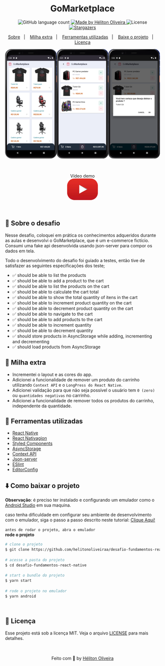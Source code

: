<h1 align="center">GoMarketplace</h1>

<p align="center">
  <img alt="GitHub language count" src="https://img.shields.io/github/languages/count/helitonoliveiraa/desafio-fundamentos-react-native?color=%23e83f5b">

  <a href="https://www.linkedin.com/in/helitonoliveira/">
    <img alt="Made by Héliton Oliveira" src="https://img.shields.io/badge/made%20by-Héliton Oliveira-%23e83f5b">
  </a>

  <img alt="License" src="https://img.shields.io/badge/license-MIT-%23e83f5b">

  <a href="https://github.com/helitonoliveiraa/desafio-fundamentos-react-native/stargazers">
    <img alt="Stargazers" src="https://img.shields.io/github/stars/helitonoliveiraa/desafio-fundamentos-react-native?style=social">
  </a>
</p>


<p align="center">
  <a href="#memo-sobre-o-desafio">Sobre</a>&nbsp;&nbsp;&nbsp;|&nbsp;&nbsp;&nbsp;
  <a href="#rocket-milha-extra">Milha extra</a>&nbsp;&nbsp;&nbsp;|&nbsp;&nbsp;&nbsp;
  <a href="#wrench-ferramentas-utilizadas">Ferramentas utilizadas</a>&nbsp;&nbsp;&nbsp;|&nbsp;&nbsp;&nbsp;
  <a href="#arrowdown-como-clonar-o-projeto">Baixe o projeto</a>&nbsp;&nbsp;&nbsp;|&nbsp;&nbsp;&nbsp;
  <a href="#pagefacingup-licença">Licença</a>
</p>

<p align="center">
  <img src="./.github/banner.png" />
</p>

<br />

<p align="center" >
Vídeo demo <br />
  <a href="https://youtu.be/hzD1-pMn6d0">
    <img src="./.github/youtubeButton.png" width="100" />
  </a>
</p>



<br />

## :memo: Sobre o desafio

Nesse desafio, coloquei em prática os conhecimentos adqueridos durante as aulas e desenvolvi o GoMarketplace, que é um e-commerce fictício. Consumi uma fake api desenvolvida usando json-server para compor os dados em tela.

Todo o desenvolvimento do desafio foi guiado a testes, então tive de satisfazer as seguintes especificações dos teste;

- ✅ should be able to list the products
- ✅ should be able to add a product to the cart
- ✅ should be able to list the products on the cart
- ✅ should be able to calculate the cart total
- ✅ should be able to show the total quantity of itens in the cart
- ✅ should be able to increment product quantity on the cart
- ✅ should be able to decrement product quantity on the cart
- ✅ should be able to navigate to the cart
- ✅ should be able to add products to the cart
- ✅ should be able to increment quantity
- ✅ should be able to decrement quantity
- ✅ should store products in AsyncStorage while adding, incrementing and decrementing
- ✅ should load products from AsyncStorage

## :rocket: Milha extra

* Incrementei o layout e as cores do app.
* Adicionei a funcionalidade de remover um produto do carrinho utilizando `Context API` e o `LongPress do React Native`.
* Adicionei validação para que não seja possível o usuário tem `0 (zero)` ou `quantidades negativas` no carrinho.
* Adicionei a funcionalidade de remover todos os produtos do carrinho, independente da quantidade.


## :wrench: Ferramentas utilizadas

- [React Native](https://reactnative.dev/)
- [React Nativagion](https://reactnavigation.org/docs/hello-react-navigation/)
- [Styled Components](https://styled-components.com/docs)
- [AsyncStorage](https://github.com/react-native-async-storage/async-storage)
- [Context API](https://pt-br.reactjs.org/docs/context.html)
- [Json-server](https://www.npmjs.com/package/json-server)
- [ESlint](https://eslint.org/)
- [EditorConfig](https://editorconfig.org/)

## :arrow_down: Como baixar o projeto

**Observação**: é preciso ter instalado e configurando um emulador como o [Android Studio](https://developer.android.com/studio) em sua maquina.<br />

caso tenha dificuldade em configurar seu ambiente de desenvolvimento com o emulador, siga o passo a passo descrito neste tutorial: [Clique Aqui!](https://react-native.rocketseat.dev/android/emulador) <br />

`antes de rodar o projeto, abra o emulador` <br />
**rode o projeto**<br />

```bash
# clone o projeto
$ git clone https://github.com/helitonoliveiraa/desafio-fundamentos-react-native.git

# acesse a pasta do projeto
$ cd desafio-fundamentos-react-native

# start o bundle do projeto
$ yarn start

# rode o projeto no emulador
$ yarn android
```

<br />

## :page_facing_up: Licença

Esse projeto está sob a licença MIT. Veja o arquivo [LICENSE](https://github.com/helitonoliveiraa/gofinances-mobile/blob/main/LICENSE) para mais detalhes.<br /><br /><br />

<p align="center">Feito com 💙 by <a href="https://www.linkedin.com/in/helitonoliveira/" target="_blank">Héliton Oliveira</a></p>
